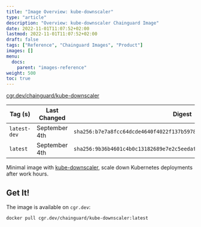 ```yaml
---
title: "Image Overview: kube-downscaler"
type: "article"
description: "Overview: kube-downscaler Chainguard Image"
date: 2022-11-01T11:07:52+02:00
lastmod: 2022-11-01T11:07:52+02:00
draft: false
tags: ["Reference", "Chainguard Images", "Product"]
images: []
menu:
  docs:
    parent: "images-reference"
weight: 500
toc: true
---
```


[cgr.dev/chainguard/kube-downscaler](https://github.com/chainguard-images/images/tree/main/images/kube-downscaler)

| Tag (s)       | Last Changed  | Digest                                                                    |
|---------------|---------------|---------------------------------------------------------------------------|
|  `latest-dev` | September 4th | `sha256:b7e7a8fcc64dcde4640f4022f137b597827fd18edbc5f78ff61908dcd303fced` |
|  `latest`     | September 4th | `sha256:9b36b4601c4b0c13182689e7e2c5eedaf8d9c2980b1832d397ad952e019ce6a3` |



Minimal image with [kube-downscaler](https://codeberg.org/hjacobs/kube-downscaler), scale down Kubernetes deployments after work hours.

## Get It!

The image is available on `cgr.dev`:

```
docker pull cgr.dev/chainguard/kube-downscaler:latest
```

